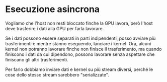 # Esecuzione asincrona

Vogliamo che l'host non resti bloccato finche la GPU lavora, però l'host deve trasferire i dati alla GPU per farla lavorare.

Se i dati possono essere separati in parti indipendenti, posso avviare più trasferimenti e mentre stanno eseguendo, lanciare i kernel.
Ora, alcuni kernel non potranno lavorare finche non finisce il trasferimento, ma quando finiscono i dati da cui dipendono, possono lavorare senza aspettare che finiscano gli altri trasferimenti.

Per farlo dobbiamo inviare dati e kernel su più stream diversi, perché le cose dello stesso stream sarebbero "serializzate".

